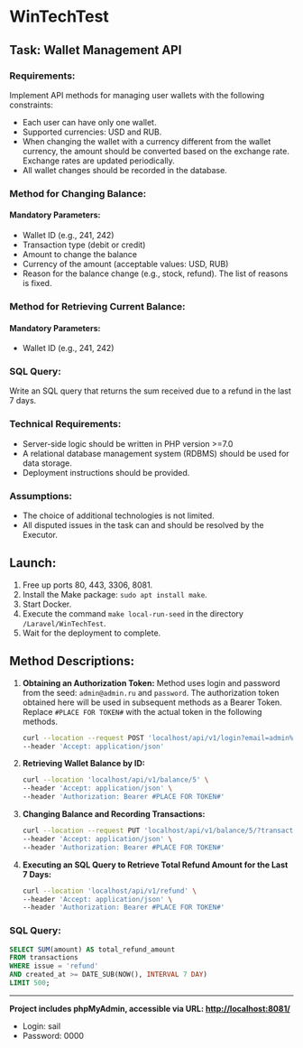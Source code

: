 # WinTechTest

## Task: Wallet Management API

### Requirements:
Implement API methods for managing user wallets with the following constraints:
- Each user can have only one wallet.
- Supported currencies: USD and RUB.
- When changing the wallet with a currency different from the wallet currency, the amount should be converted based on the exchange rate. Exchange rates are updated periodically.
- All wallet changes should be recorded in the database.

### Method for Changing Balance:
#### Mandatory Parameters:
- Wallet ID (e.g., 241, 242)
- Transaction type (debit or credit)
- Amount to change the balance
- Currency of the amount (acceptable values: USD, RUB)
- Reason for the balance change (e.g., stock, refund). The list of reasons is fixed.

### Method for Retrieving Current Balance:
#### Mandatory Parameters:
- Wallet ID (e.g., 241, 242)

### SQL Query:
Write an SQL query that returns the sum received due to a refund in the last 7 days.

### Technical Requirements:
- Server-side logic should be written in PHP version >=7.0
- A relational database management system (RDBMS) should be used for data storage.
- Deployment instructions should be provided.

### Assumptions:
- The choice of additional technologies is not limited.
- All disputed issues in the task can and should be resolved by the Executor.



## Launch:

1. Free up ports 80, 443, 3306, 8081.
2. Install the Make package: `sudo apt install make`.
3. Start Docker.
4. Execute the command `make local-run-seed` in the directory `/Laravel/WinTechTest`.
5. Wait for the deployment to complete.

## Method Descriptions:

1. **Obtaining an Authorization Token:** Method uses login and password from the seed: `admin@admin.ru` and `password`. The authorization token obtained here will be used in subsequent methods as a Bearer Token. Replace `#PLACE FOR TOKEN#` with the actual token in the following methods.
   
    ```bash
    curl --location --request POST 'localhost/api/v1/login?email=admin%40admin.ru&password=password' \
    --header 'Accept: application/json'
    ```

2. **Retrieving Wallet Balance by ID:**

    ```bash
    curl --location 'localhost/api/v1/balance/5' \
    --header 'Accept: application/json' \
    --header 'Authorization: Bearer #PLACE FOR TOKEN#'
    ```

3. **Changing Balance and Recording Transactions:**

    ```bash
    curl --location --request PUT 'localhost/api/v1/balance/5/?transaction=credit&currency=rub&amount=200&issue=renunciation' \
    --header 'Accept: application/json' \
    --header 'Authorization: Bearer #PLACE FOR TOKEN#'
    ```

4. **Executing an SQL Query to Retrieve Total Refund Amount for the Last 7 Days:**

    ```bash
    curl --location 'localhost/api/v1/refund' \
    --header 'Accept: application/json' \
    --header 'Authorization: Bearer #PLACE FOR TOKEN#'
    ```

### SQL Query:

```sql
SELECT SUM(amount) AS total_refund_amount
FROM transactions
WHERE issue = 'refund'
AND created_at >= DATE_SUB(NOW(), INTERVAL 7 DAY)
LIMIT 500;
```
 ----------------
**Project includes phpMyAdmin, accessible via URL: [http://localhost:8081/](http://localhost:8081/)**
- Login: sail
- Password: 0000
